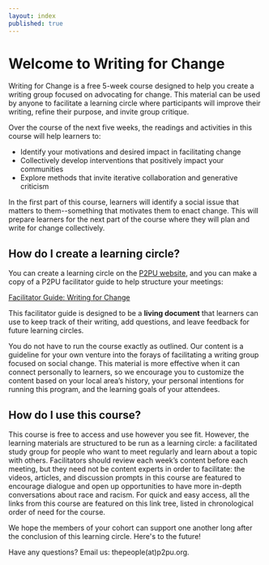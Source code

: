```yaml
---
layout: index
published: true
---
```


# Welcome to Writing for Change

Writing for Change is a free 5-week course designed to help you create a writing group focused on advocating for change. This material can be used by anyone to facilitate a learning circle where participants will improve their writing, refine their purpose, and invite group critique.

Over the course of the next five weeks, the readings and activities in this course will help learners to:

- Identify your motivations and desired impact in facilitating change
- Collectively develop interventions that positively impact your communities
- Explore methods that invite iterative collaboration and generative criticism

In the first part of this course, learners will identify a social issue that matters to them--something that motivates them to enact change. This will prepare learners for the next part of the course where they will plan and write for change collectively.

## How do I create a learning circle?

You can create a learning circle on the [P2PU website](https://www.p2pu.org/en/), and you can make a copy of a P2PU facilitator guide to help structure your meetings:

<a class="btn btn-primary" href="https://docs.google.com/document/d/1L6Gsj76HWb0nu3z3QETGqD3g3gmSzWmUhG2zr01Nock/copy"><i class="fa fa-home"></i> Facilitator Guide: Writing for Change </a>

This facilitator guide is designed to be a **living document** that learners can use to keep track of their writing, add questions, and leave feedback for future learning circles.

You do not have to run the course exactly as outlined. Our content is a guideline for your own venture into the forays of facilitating a writing group focused on social change. This material is more effective when it can connect personally to learners, so we encourage you to customize the content based on your local area’s history, your personal intentions for running this program, and the learning goals of your attendees.

## How do I use this course?

This course is free to access and use however you see fit. However, the learning materials are structured to be run as a learning circle: a facilitated study group for people who want to meet regularly and learn about a topic with others. Facilitators should review each week’s content before each meeting, but they need not be content experts in order to facilitate: the videos, articles, and discussion prompts in this course are featured to encourage dialogue and open up opportunities to have more in-depth conversations about race and racism. For quick and easy access, all the links from this course are featured on this link tree, listed in chronological order of need for the course.

We hope the members of your cohort can support one another long after the conclusion of this learning circle. Here's to the future!

Have any questions? Email us: thepeople(at)p2pu.org.
